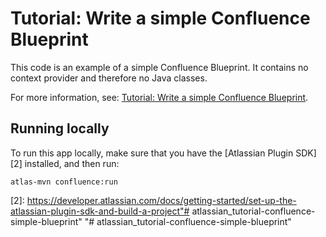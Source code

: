 # Tutorial: Write a simple Confluence Blueprint

This code is an example of a simple Confluence Blueprint. It contains no context provider and therefore no Java classes.

For more information, see: [Tutorial: Write a simple Confluence Blueprint][1].

## Running locally

To run this app locally, make sure that you have the [Atlassian Plugin SDK][2] installed, and then run:

    atlas-mvn confluence:run

 [1]: https://developer.atlassian.com/confdev/confluence-plugin-guide/confluence-blueprints/write-a-simple-confluence-blueprint-plugin
 [2]: https://developer.atlassian.com/docs/getting-started/set-up-the-atlassian-plugin-sdk-and-build-a-project"# atlassian_tutorial-confluence-simple-blueprint" 
"# atlassian_tutorial-confluence-simple-blueprint" 
